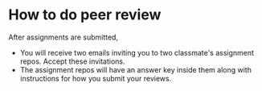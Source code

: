 # How to do peer review

After assignments are submitted, 
- You will receive two emails inviting you to two classmate's assignment repos. Accept these invitations.
- The assignment repos will have an answer key inside them along with instructions for how you submit your reviews. 
